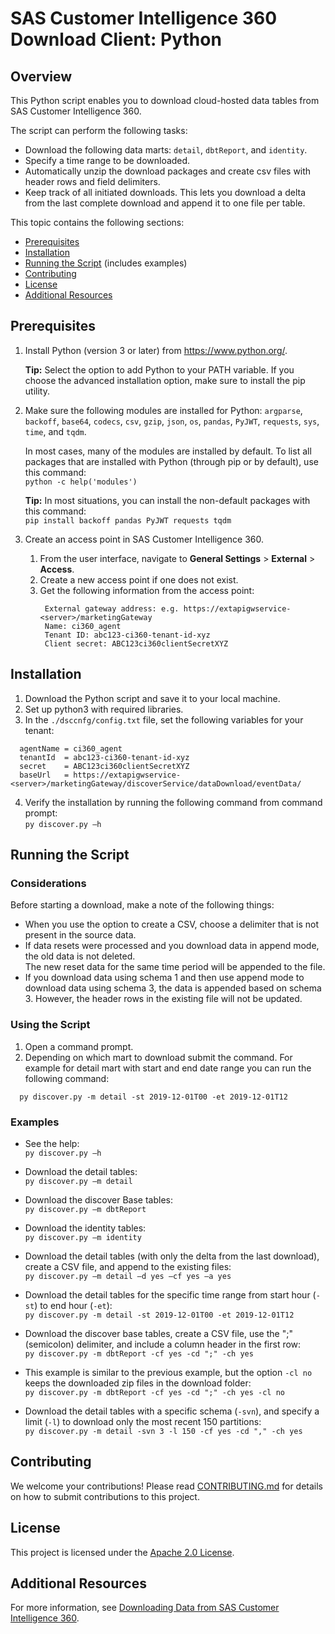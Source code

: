 #  SAS Customer Intelligence 360 Download Client: Python

## Overview
This Python script enables you to download cloud-hosted data tables from SAS Customer Intelligence 360.
 
The script can perform the following tasks:
 * Download the following data marts: `detail`, `dbtReport`, and `identity`.
 * Specify a time range to be downloaded.
 * Automatically unzip the download packages and create csv files with header rows and field delimiters.
 * Keep track of all initiated downloads. This lets you download a delta from the last complete download and append it to one file per table.

This topic contains the following sections:
* <a href="#prereq">Prerequisites</a>
* <a href="#install">Installation</a>
* <a href="#runscript">Running the Script</a> (includes examples)
* <a href="#contributing">Contributing</a>
* <a href="#license">License</a>
* <a href="#resources">Additional Resources</a>


<a id="prereq"> </a>

## Prerequisites
1. Install Python (version 3 or later) from https://www.python.org/.

   **Tip:** Select the option to add Python to your PATH variable. If you choose the advanced installation option, make sure to install the pip utility.
   
2. Make sure the following modules are installed for Python: `argparse`, `backoff`, `base64`, `codecs`, `csv`, `gzip`, `json`, `os`, 
`pandas`, `PyJWT`, `requests`, `sys`, `time`, and `tqdm`.

     In most cases, many of the modules are installed by default. To list all packages that are installed with Python 
     (through pip or by default), use this command:  
     ```python -c help('modules')```
     
     **Tip:** In most situations, you can install the non-default packages with this command:  
     ```pip install backoff pandas PyJWT requests tqdm```
  

3. Create an access point in SAS Customer Intelligence 360.
    1. From the user interface, navigate to **General Settings** > **External** > **Access**.
    2. Create a new access point if one does not exist.
    3. Get the following information from the access point:  
       ```
        External gateway address: e.g. https://extapigwservice-<server>/marketingGateway  
        Name: ci360_agent  
        Tenant ID: abc123-ci360-tenant-id-xyz  
        Client secret: ABC123ci360clientSecretXYZ  
       ```

<a id="install"> </a>

## Installation
1. Download the Python script and save it to your local machine.
2. Set up python3 with required libraries.
3. In the `./dsccnfg/config.txt` file, set the following variables for your tenant:
```
  agentName = ci360_agent
  tenantId  = abc123-ci360-tenant-id-xyz
  secret    = ABC123ci360clientSecretXYZ
  baseUrl   = https://extapigwservice-<server>/marketingGateway/discoverService/dataDownload/eventData/
```

4. Verify the installation by running the following command from command prompt:  
```py discover.py –h```


<a id="runscript"> </a>

## Running the Script

### Considerations
Before starting a download, make a note of the following things:
* When you use the option to create a CSV, choose a delimiter that is not present in the source data.
* If data resets were processed and you download data in append mode, the old data is not deleted.  
  The new reset data for the same time period will be appended to the file.
* If you download data using schema 1 and then use append mode to download data using schema 3, the data is appended based on schema 3. However, the header rows in the existing file will not be updated.

### Using the Script

1. Open a command prompt.
2. Depending on which mart to download submit the command. For example for detail mart with start and end date range you can run the following command:
```
  py discover.py -m detail -st 2019-12-01T00 -et 2019-12-01T12
```

### Examples

* See the help:  
```py discover.py –h```

* Download the detail tables:  
```py discover.py –m detail```

* Download the discover Base tables:  
```py discover.py –m dbtReport```

* Download the identity tables:  
```py discover.py –m identity```

* Download the detail tables (with only the delta from the last download), create a CSV file, and append to the existing files:  
```py discover.py –m detail –d yes –cf yes –a yes```

* Download the detail tables for the specific time range from start hour (`-st`) to end hour (`-et`):  
```py discover.py -m detail -st 2019-12-01T00 -et 2019-12-01T12```

* Download the discover base tables, create a CSV file, use the ";" (semicolon) delimiter, and include a column header in 
the first row:  
```py discover.py -m dbtReport -cf yes -cd ";" -ch yes```

* This example is similar to the previous example, but the option `-cl no` keeps the downloaded zip files in the download 
folder:  
```py discover.py -m dbtReport -cf yes -cd ";" -ch yes -cl no```

* Download the detail tables with a specific schema (`-svn`), and specify a limit (`-l`) to download only the most recent 
150 partitions:  
```py discover.py -m detail -svn 3 -l 150 -cf yes -cd "," -ch yes```


<a id="contributing"> </a>

## Contributing

We welcome your contributions! Please read [CONTRIBUTING.md](CONTRIBUTING.md) for details on how to submit contributions to this project.


<a id="license"> </a>

## License

This project is licensed under the [Apache 2.0 License](LICENSE).


<a id="resources"> </a>

## Additional Resources
For more information, see [Downloading Data from SAS Customer Intelligence 360](https://go.documentation.sas.com/?cdcId=cintcdc&cdcVersion=production.a&docsetId=cintag&docsetTarget=extapi-discover-service.htm&locale=en#p0kj5ymn5wuyqdn1209mw0xcfinc).

